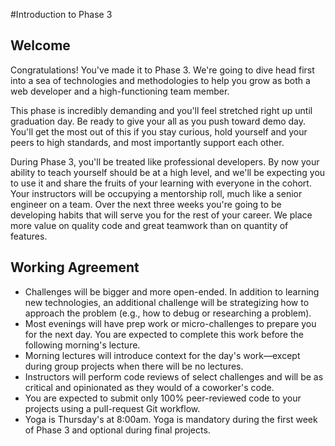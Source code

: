 #Introduction to Phase 3

## Welcome

Congratulations! You've made it to Phase 3. We're going to
dive head first into a sea of technologies and methodologies to help you grow as both a web developer and a high-functioning team member.

This phase is incredibly demanding and you'll feel stretched right up
until graduation day. Be ready to give your all as you push toward demo day.
You'll get the most out of this if you stay curious, hold yourself and your
peers to high standards, and most importantly support each other.

During Phase 3, you'll be treated like professional developers.  By now your ability to teach yourself should be at a high level, and we'll be expecting you to use it and share the fruits of your learning with everyone in the cohort. Your instructors will be occupying a mentorship roll, much like a senior engineer on a team. Over the next three weeks you're going to be developing habits that will serve you for the rest of your career. We place more value on quality code and great teamwork than on quantity of features.

## Working Agreement

- Challenges will be bigger and more open-ended. In addition to learning new technologies, an additional challenge will be strategizing how to approach the problem (e.g., how to debug or researching a problem).
- Most evenings will have prep work or micro-challenges to prepare you for the next day. You are expected to complete this work before the following morning's lecture.
- Morning lectures will introduce context for the day's work—except during group projects when there will be no lectures.
- Instructors will perform code reviews of select challenges and will be as critical and opinionated as they would of a coworker's code.
- You are expected to submit only 100% peer-reviewed code to your projects using a pull-request Git workflow.
- Yoga is Thursday's at 8:00am. Yoga is mandatory during the first week of Phase 3 and optional during final projects.
